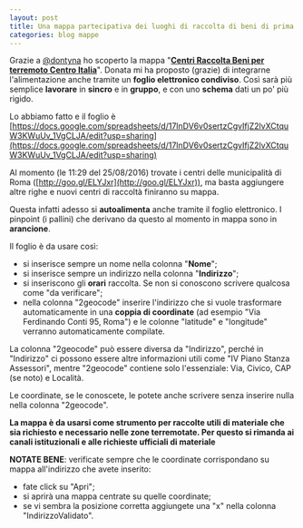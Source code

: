 ```yaml
---
layout: post
title: Una mappa partecipativa dei luoghi di raccolta di beni di prima necessità
categories: blog mappe
---
```


Grazie a [@dontyna](https://twitter.com/dontyna) ho scoperto la mappa "**[Centri Raccolta Beni per terremoto Centro Italia](http://umap.openstreetmap.fr/en/map/centri-raccolta-beni-per-terremoto-centro-italia_99556)**". Donata mi ha proposto (grazie) di integrarne l'alimentazione anche tramite un **foglio elettronico condiviso**.
Così sarà più semplice **lavorare** in **sincro** e in **gruppo**, e con uno **schema** dati un po' più rigido.

Lo abbiamo fatto e il foglio è [https://docs.google.com/spreadsheets/d/17lnDV6v0sertzCgvIfjZ2lvXCtquW3KWuUv_1VgCLJA/edit?usp=sharing](https://docs.google.com/spreadsheets/d/17lnDV6v0sertzCgvIfjZ2lvXCtquW3KWuUv_1VgCLJA/edit?usp=sharing)

Al momento (le 11:29 del 25/08/2016) trovate i centri delle municipalità di Roma ([http://goo.gl/ELYJxr](http://goo.gl/ELYJxr)), ma basta aggiungere altre righe e nuovi centri di raccoltà finiranno su mappa.

Questa infatti adesso si **autoalimenta** anche tramite il foglio elettronico. I pinpoint (i pallini) che derivano da questo al momento in mappa sono in **arancione**.

Il foglio è da usare così:

- si inserisce sempre un nome nella colonna "**Nome**";
- si inserisce sempre un indirizzo nella colonna "**Indirizzo**";
- si inseriscono gli **orari** raccolta. Se non si conoscono scrivere qualcosa come "da verificare";
- nella colonna "2geocode" inserire l'indirizzo che si vuole trasformare automaticamente in una **coppia di coordinate** (ad esempio "Via Ferdinando Conti 95, Roma") e le colonne "latitude" e "longitude" verranno automaticamente compilate.

La colonna "2geocode" può essere diversa da "Indirizzo", perché in "Indirizzo" ci possono essere altre informazioni utili come "IV Piano Stanza Assessori", mentre "2geocode" contiene solo l'essenziale: Via, Civico, CAP (se noto) e Località.

Le coordinate, se le conoscete, le potete anche scrivere senza inserire nulla nella colonna "2geocode".

**La mappa è da usarsi come strumento per raccolte utili di materiale che sia richiesto e necessario nelle zone terremotate. Per questo si rimanda ai canali istituzionali e alle richieste ufficiali di materiale**

**NOTATE BENE**: verificate sempre che le coordinate corrispondano su mappa all'indirizzo che avete inserito:

- fate click su "Apri";
- si aprirà una mappa centrate su quelle coordinate;
- se vi sembra la posizione corretta aggiungete una "x" nella colonna "IndirizzoValidato".
